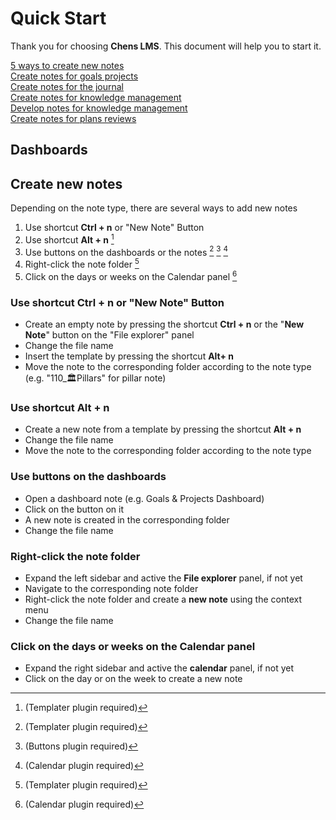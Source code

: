 # Quick Start
Thank you for choosing **Chens LMS**. This document will help you to start it.

[5 ways to create new notes](subpages/qs_a1_5_ways_to_create_new_notes.md)  
[Create notes for goals projects](subpages/qs_b1_Create_notes_for_goals_projects.md)  
[Create notes for the journal](subpages/qs_c1_Create_notes_for_journal.md)  
[Create notes for knowledge management](subpages/qs_d1_Create_notes_for_knowledge_management.md)   
[Develop notes for knowledge management](subpages/qs_d2_Develop_notes_for_knowledge_management.md)  
[Create notes for plans reviews](subpages/qs_e1_Create_notes_for_plans_reviews.md)    

## Dashboards





## Create new notes

Depending on the note type, there are several ways to add new notes

1. Use shortcut **Ctrl + n** or "New Note" Button
2. Use shortcut **Alt + n** [^1]
3. Use buttons on the dashboards or the notes [^1] [^2] [^3]
4. Right-click the note folder [^1]
5. Click on the days or weeks on the Calendar panel [^3]


[^1]: (Templater plugin required)
[^2]: (Buttons plugin required)
[^3]:  (Calendar plugin required)

### Use shortcut **Ctrl + n** or "New Note" Button

- Create an empty note by pressing the shortcut **Ctrl + n** or the "**New Note**" button on the "File explorer" panel
- Change the file name
- Insert the template by pressing the shortcut **Alt+ n** 
- Move the note to the corresponding folder according to the note type (e.g. "110_🏛Pillars" for pillar note)

### Use shortcut **Alt + n** 

- Create a new note from a template by pressing the shortcut **Alt + n** 
- Change the file name
- Move the note to the corresponding folder according to the note type

### Use buttons on the dashboards

- Open a dashboard note (e.g. Goals & Projects Dashboard)
- Click on the button on it
- A new note is created in the corresponding folder
- Change the file name

### Right-click the note folder

- Expand the left sidebar and active the **File explorer** panel, if not yet
- Navigate to the corresponding note folder  
- Right-click the note folder and create a **new note** using the context menu
- Change the file name

### Click on the days or weeks on the Calendar panel

- Expand the right sidebar and active the **calendar** panel, if not yet
- Click on the day or on the week to create a new note




